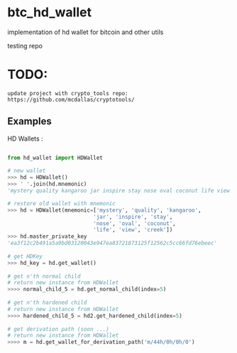 # btc_hd_wallet

implementation of hd wallet for bitcoin and other utils

testing repo

# TODO:
    update project with crypto_tools repo:
    https://github.com/mcdallas/cryptotools/

Examples
--------
HD Wallets :

```python

from hd_wallet import HDWallet
    
# new wallet
>>> hd = HDWallet()
>>> ' '.join(hd.mnemonic)
'mystery quality kangaroo jar inspire stay nose oval coconut life view creek'

# restore old wallet with mnemonic
>>> hd = HDWallet(mnemonic=['mystery', 'quality', 'kangaroo',
                           'jar', 'inspire', 'stay',
                           'nose', 'oval', 'coconut',
                           'life', 'view', 'creek'])
>>> hd.master_private_key
'ea3f12c2b491a5a9bd03120043e947ea83721873125f12562c5cc66fd76ebeec'
    
# get HDKey
>>> hd_key = hd.get_wallet()
    
# get n'th normal child
# return new instance from HDWallet
>>>> normal_child_5 = hd.get_normal_child(index=5)
    
# get n'th hardened child
# return new instance from HDWallet
>>>> hardened_child_5 = hd2.get_hardened_child(index=5)
    
# get derivation path (soon ...)
# return new instance from HDWallet
>>>> m = hd.get_wallet_for_derivation_path('m/44h/0h/0h/0')
```
